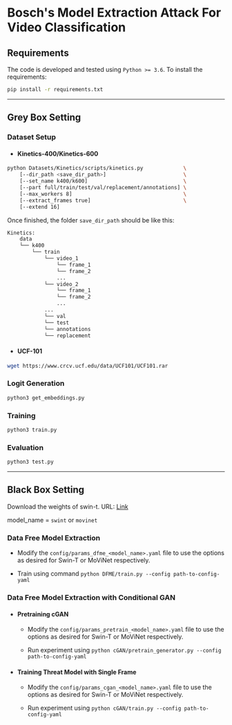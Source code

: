 # Bosch's Model Extraction Attack For Video Classification

## Requirements

The code is developed and tested using `Python >= 3.6`. To install the requirements:

```bash
pip install -r requirements.txt
```

<hr/>

## Grey Box Setting

### Dataset Setup

* #### Kinetics-400/Kinetics-600

```bash
python Datasets/Kinetics/scripts/kinetics.py             \
    [--dir_path <save_dir_path>]                         \
    [--set_name k400/k600]                               \
    [--part full/train/test/val/replacement/annotations] \
    [--max_workers 8]                                    \
    [--extract_frames true]                              \
    [--extend 16]
```

Once finished, the folder `save_dir_path` should be like this:

``` bash
Kinetics:
    data  
    └── k400
        └── train
            └── video_1
                └── frame_1
                └── frame_2
                ...
            └── video_2
                └── frame_1
                └── frame_2
                ...
            ...
            └── val
            └── test
            └── annotations
            └── replacement
```

* #### UCF-101

``` bash 
wget https://www.crcv.ucf.edu/data/UCF101/UCF101.rar
``` 

### Logit Generation

```bash
python3 get_embeddings.py
```

### Training

```bash
python3 train.py
```

### Evaluation

```bash
python3 test.py
```

<hr/>

## Black Box Setting

Download the weights of swin-t. URL: [Link](https://github.com/SwinTransformer/storage/releases/download/v1.0.4/swin_tiny_patch244_window877_kinetics400_1k.pth)

model_name = `swint` or `movinet`

### Data Free Model Extraction

* Modify the `config/params_dfme_<model_name>.yaml` file to use the options as desired for Swin-T or MoViNet respectively.

* Train using command `python DFME/train.py --config path-to-config-yaml`

### Data Free Model Extraction with Conditional GAN

* #### Pretraining cGAN

  * Modify the `config/params_pretrain_<model_name>.yaml` file to use the options as desired for Swin-T or MoViNet respectively.

  * Run experiment using `python cGAN/pretrain_generator.py --config path-to-config-yaml`  

* #### Training Threat Model with Single Frame

  * Modify the `config/params_cgan_<model_name>.yaml` file to use the options as desired for Swin-T or MoViNet respectively.

  * Run experiment using `python cGAN/train.py --config path-to-config-yaml`
